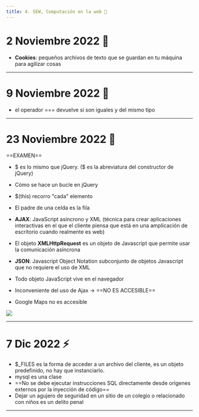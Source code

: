 ```yaml
---
title: 4. SEW, Computación en la web 🐨
---
```

# 2 Noviembre 2022 🐞

- **Cookies**: pequeños archivos de texto que se guardan en tu máquina para agilizar cosas

---

# 9 Noviembre 2022 🥀

- el operador === devuelve si son iguales y del mismo tipo

---
# 23 Noviembre 2022 🦆

==EXAMEN==
- $ es lo mismo que jQuery. ($ es la abreviatura del constructor de jQuery)
- Cómo se hace un bucle en jQuery
- $(this) recorro "cada" elemento
- El padre de una celda es la fila

- **AJAX**: JavaScript asíncrono y XML (técnica para crear aplicaciones interactivas en el que el cliente piensa que está en una amplicación de escritorio cuando realmente es web)
- El objeto **XMLHttpRequest**  es un objeto de Javascript que permite usar la comunicación asíncrona
- **JSON**: Javascript Object Notation subconjunto de objetos Javascript que no requiere el uso de XML
- Todo objeto JavaScript vive en el navegador

- Inconveniente del uso de Ajax -> ==NO ES ACCESIBLE==
- Google Maps no es accesible

![](./img/json%20diagrama%20sintactico.png|500)

---
# 7 Dic 2022 ⚡️

- $_FILES es la forma de acceder a un archivo del cliente, es un objeto predefinido, no hay que instanciarlo.
- mysql es una clase
- ==No se debe ejecutar instrucciones SQL directamente desde orígenes externos por la inyección de código==
- Dejar un agujero de seguridad en un sitio de un colegio o relacionado con niños es un delito penal

---
